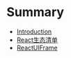 # Summary

* [Introduction](README.md)
* [React生态清单](React_List.md)
* [ReactUIFrame](reactuiframe.md)

